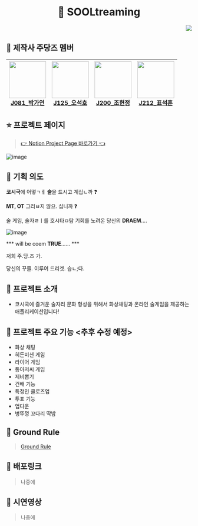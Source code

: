 <h1 align="center"> 🍻 SOOLtreaming </h1>

<div align="end">
    <a href="https://hits.seeyoufarm.com"><img src="https://hits.seeyoufarm.com/api/count/incr/badge.svg?url=https%3A%2F%2Fgithub.com%2Fboostcampwm-2021%2Fweb12-sooltreaming&count_bg=%233D61C8&title_bg=%23555555&icon=&icon_color=%23E7E7E7&title=hits&edge_flat=false"/></a>
</div>

## 🧎 제작사 주당즈 멤버

| <a href="https://github.com/yeon52"><img src="https://avatars.githubusercontent.com/yeon52" width=100/><br><center>J081\_박가연</center></a> | <a href="https://github.com/alittlekitten"><img src="https://avatars.githubusercontent.com/alittlekitten" width=100/><br> <center>J125\_오석호</center></a> | <a href="https://github.com/jyo-jyo"><img src="https://avatars.githubusercontent.com/jyo-jyo" width=100/><br><center>J200\_조현정</center></a> | <a href="https://github.com/pyo-sh"><img src="https://avatars.githubusercontent.com/pyo-sh" width=100/><br> <center>J212\_표석훈</center></a> |
| --- | --- | --- | --- |

## ⭐ 프로젝트 페이지

> [👉 Notion Project Page 바로가기 👈](https://colossal-playroom-b51.notion.site/Sooltreaming-beefac80018d40bb988832b34d1421c4)

![image](https://user-images.githubusercontent.com/14370441/138671918-604c2555-a7b5-44bc-93fe-f6642e0d6092.png)

## 🍓 기획 의도

**코시국**에 어떻ㄱㅔ **술**을 드시고 계십ㄴ까 ❓

**MT, OT** 그리ㅂ지 않으. 십니까 ❓

술 게임, 술자ㄹㅣ를 호시타ㅁ탐 기회를 노려온 당신의 **DRAEM**....

![image](https://user-images.githubusercontent.com/14370441/138673328-6b8c55cb-14d3-48f8-956c-c78ee9ad1499.png)

*** will be coem **TRUE**...... ***

저희 주.당.즈 가.

당신의 꾸믈. 이루어 드리겟. 습ㄴ;다.


## 🌱 프로젝트 소개

- 코시국에 즐거운 술자리 문화 형성을 위해서 화상채팅과 온라인 술게임을 제공하는 애플리케이션입니다!

## 👀 프로젝트 주요 기능 <추후 수정 예정>

- 화상 채팅
- 히든미션 게임
- 라이어 게임
- 통아저씨 게임
- 제비뽑기
- 건배 기능
- 특정인 클로즈업
- 투표 기능
- 업다운
- 병뚜껑 꼬다리 딱밤

## 📕 Ground Rule

> [Ground Rule](https://colossal-playroom-b51.notion.site/v1-0-0-ebba1117a39945748a4084beb3ed2981)

## 💩 배포링크

> 나중에

## 🎥 시연영상

> 나중에
